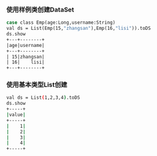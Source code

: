 ### 使用样例类创建DataSet

```sh
case class Emp(age:Long,username:String)
val ds = List(Emp(15,"zhangsan"),Emp(16,"lisi")).toDS
ds.show
+---+--------+
|age|username|
+---+--------+
| 15|zhangsan|
| 16|    lisi|
+---+--------+
```

### 使用基本类型List创建

```sh
val ds = List(1,2,3,4).toDS
ds.show
+-----+
|value|
+-----+
|    1|
|    2|
|    3|
|    4|
+-----+
```



